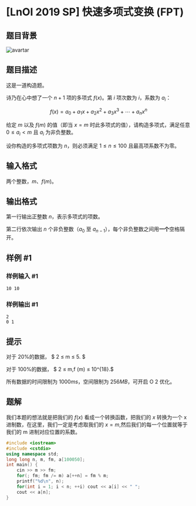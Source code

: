 # [LnOI 2019 SP] 快速多项式变换 (FPT)

## 题目背景

![avartar](https://cdn.luogu.com.cn/upload/pic/52800.png)

## 题目描述

这是一道构造题。

诗乃在心中想了一个 $n+1$ 项的多项式 $f(x)$。第 $i$ 项次数为 $i$，系数为 $a_i$：

$$f(x)=a_0+a_1x+a_2x^2+a_3x^3+ \cdots +a_nx^n$$

给定 $m$ 以及 $f(m)$ 的值（即当 $x=m$ 时此多项式的值），请构造多项式，满足任意 $0 \leq a_i < m$ 且 $a_i$ 为非负整数。

设你构造的多项式项数为 $n$，则必须满足 $1 ≤ n ≤ 100$ 且最高项系数不为零。

## 输入格式

两个整数，$m$、$f(m)$。

## 输出格式

第一行输出正整数 $n$，表示多项式的项数。

第二行依次输出 $n$ 个非负整数（$a_0$ 至 $a_{n-1}$），每个非负整数之间用**一个**空格隔开。

## 样例 #1

### 样例输入 #1

```
10 10
```

### 样例输出 #1

```
2
0 1
```

## 提示

对于 20%的数据， $ 2 ≤ m ≤ 5. $

对于 100%的数据，
 $ 2 ≤ m,f (m) ≤ 10^{18}.$

所有数据的时间限制为 $1000ms$，空间限制为 $256MB$，可开启 O 2 优化。

## 题解
我们本题的想法就是把我们的 $f(x)$ 看成一个转换函数，把我们的 $x$ 转换为一个 x 进制数，在这里，我们一定是考虑取我们的 $x=m$,然后我们的每一个位置就等于我们的 m 进制对应位置的系数。

```cpp
#include <iostream>
#include <cstdio>
using namespace std;
long long n, m, fm, a[100050];
int main() {
	cin >> m >> fm;
	for(; fm; fm /= m) a[++n] = fm % m;
	printf("%d\n", n);
	for(int i = 1; i < n; ++i) cout << a[i] << " ";
	cout << a[n];
}
```

